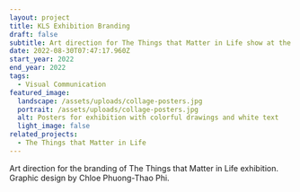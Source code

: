 ```yaml
---
layout: project
title: KLS Exhibition Branding
draft: false
subtitle: Art direction for The Things that Matter in Life show at the RCA
date: 2022-08-30T07:47:17.960Z
start_year: 2022
end_year: 2022
tags:
  - Visual Communication
featured_image:
  landscape: /assets/uploads/collage-posters.jpg
  portrait: /assets/uploads/collage-posters.jpg
  alt: Posters for exhibition with colorful drawings and white text
  light_image: false
related_projects:
  - The Things that Matter in Life
---
```

Art direction for the branding of The Things that Matter in Life exhibition.
Graphic design by Chloe Phuong-Thao Phi.